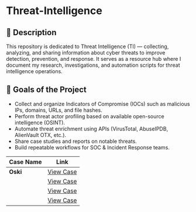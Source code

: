 # Threat-Intelligence
## 📌 Description

This repository is dedicated to Threat Intelligence (TI) — collecting, analyzing, and sharing information about cyber threats to improve detection, prevention, and response. It serves as a resource hub where I document my research, investigations, and automation scripts for threat intelligence operations.

## 🎯 Goals of the Project
- Collect and organize Indicators of Compromise (IOCs) such as malicious IPs, domains, URLs, and file hashes.
- Perform threat actor profiling based on available open-source intelligence (OSINT).
- Automate threat enrichment using APIs (VirusTotal, AbuseIPDB, AlienVault OTX, etc.).
- Share case studies and reports on notable threats.
- Build repeatable workflows for SOC & Incident Response teams.

| Case Name                                   | Link                                  |
| ------------------------------------------- | ------------------------------------- |
| **Oski** | [View Case](https://github.com/Osama-Abdalla/Threat-Intelligence/tree/main/Case1-Oski)   |
|        | [View Case](cases/emotet-analysis.md) |
|        | [View Case](cases/apt29.md)           |
|     | [View Case](cases/lockbit.md)         |
